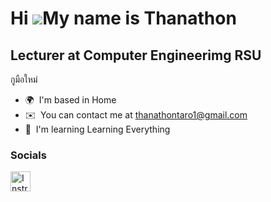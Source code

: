 Hi ![](https://user-images.githubusercontent.com/18350557/176309783-0785949b-9127-417c-8b55-ab5a4333674e.gif)My name is Thanathon
=================================================================================================================================

Lecturer at Computer Engineerimg RSU
------------------------------------

กูมือใหม่

* 🌍  I'm based in Home
* ✉️  You can contact me at [thanathontaro1@gmail.com](mailto:thanathontaro1@gmail.com)
* 🧠  I'm learning Learning Everything


### Socials

<p align="left"> <a href="http://www.instagram.com/29t.augxsz" target="_blank" rel="noreferrer"> <picture> <source media="(prefers-color-scheme: dark)" srcset="https://raw.githubusercontent.com/danielcranney/readme-generator/main/public/icons/socials/instagram-dark.svg" /> <source media="(prefers-color-scheme: light)" srcset="https://raw.githubusercontent.com/danielcranney/readme-generator/main/public/icons/socials/instagram.svg" /> <img src="https://raw.githubusercontent.com/danielcranney/readme-generator/main/public/icons/socials/instagram.svg" width="32" height="32" alt="Instragram" title="Instragram" /> </picture> </a></p>